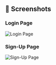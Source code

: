 
## 📸 Screenshots

### Login Page
![Login Page](./screenshots/login.png)

### Sign-Up Page
![Sign-Up Page](./screenshots/signup.png)
